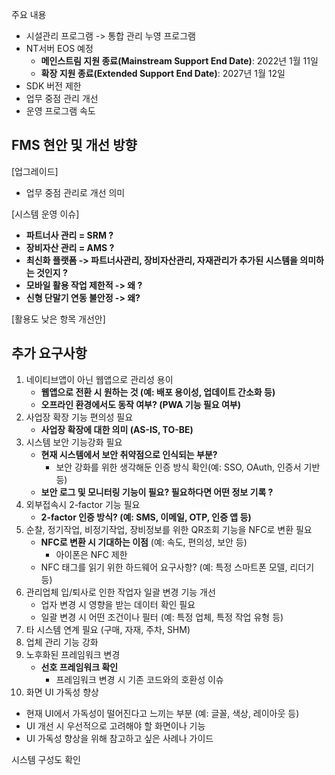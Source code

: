 주요 내용
- 시설관리 프로그램 -> 통합 관리 누영 프로그램
- NT서버 EOS 예정
	- **메인스트림 지원 종료(Mainstream Support End Date)**: 2022년 1월 11일
	- **확장 지원 종료(Extended Support End Date)**: 2027년 1월 12일
- SDK 버전 제한
- 업무 중점 관리 개선
- 운영 프로그램 속도


## FMS 현안 및 개선 방향
[업그레이드]
- 업무 중점 관리로 개선 의미

[시스템 운영 이슈]
- **파트너사 관리 = SRM ?**
- **장비자산 관리 = AMS ?**
- **최신화 플랫폼 -> 파트너사관리, 장비자산관리, 자재관리가 추가된 시스템을 의미하는 것인지 ?**
- **모바일 활용 작업 제한적 -> 왜 ?**
- **신형 단말기 연동 불안정 -> 왜?**

[활용도 낮은 항목 개선안]

## 추가 요구사항
1. 네이티브앱이 아닌 웹앱으로 관리성 용이
	- **웹앱으로 전환 시 원하는 것 (예: 배포 용이성, 업데이트 간소화 등)**
	- **오프라인 환경에서도 동작 여부? (PWA 기능 필요 여부)**
2. 사업장 확장 기능 편의성 필요
	- **사업장 확장에 대한 의미 (AS-IS, TO-BE)**
3. 시스템 보안 기능강화 필요
   - **현재 시스템에서 보안 취약점으로 인식되는 부분?**
	   - 보안 강화를 위한 생각해둔 인증 방식 확인(예: SSO, OAuth, 인증서 기반 등)
   - **보안 로그 및 모니터링 기능이 필요? 필요하다면 어떤 정보 기록 ?**
4. 외부접속시 2-factor 기능 필요
   - **2-factor 인증 방식? (예: SMS, 이메일, OTP, 인증 앱 등)**
5. 순찰, 정기작업, 비정기작업, 장비정보를 위한 QR조회 기능을 NFC로 변환 필요
   - **NFC로 변환 시 기대하는 이점** (예: 속도, 편의성, 보안 등)
	   - 아이폰은 NFC 제한
   - NFC 태그를 읽기 위한 하드웨어 요구사항? (예: 특정 스마트폰 모델, 리더기 등)
6. 관리업체 입/퇴사로 인한 작업자 일괄 변경 기능 개선
   - 업자 변경 시 영향을 받는 데이터 확인 필요
   - 일괄 변경 시 어떤 조건이나 필터 (예: 특정 업체, 특정 작업 유형 등)
7. 타 시스템 연계 필요 (구매, 자재, 주차, SHM)
8. 업체 관리 기능 강화
9. 노후화된 프레임워크 변경 
   - **선호 프레임워크 확인**
	   - 프레임워크 변경 시 기존 코드와의 호환성 이슈 
10. 화면 UI 가독성 향상
   - 현재 UI에서 가독성이 떨어진다고 느끼는 부분 (예: 글꼴, 색상, 레이아웃 등)
   - UI 개선 시 우선적으로 고려해야 할 화면이나 기능
   - UI 가독성 향상을 위해 참고하고 싶은 사례나 가이드


시스템 구성도 확인